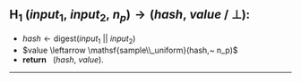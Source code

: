 
<a id="round-hash">$\mathsf{H_1}$</a> $(input_1,~ input_2,~ n_p) \rightarrow (hash,~ value ~ /~ \bot):$
---
- $hash \leftarrow \mathsf{digest}(input_1 ~ || ~ input_2)$
- $value \leftarrow \mathsf{sample\\_uniform}(hash,~ n_p)$
- **return** $~~ (hash,~ value).$
---
